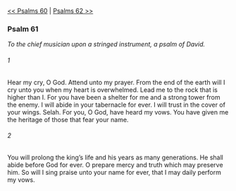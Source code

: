 [<< Psalms 60](Psalms%2060.md)  |  [Psalms 62 >>](Psalms%2062.md)

### Psalm 61

*To the chief musician upon a stringed instrument, a psalm of David.*

###### 1
Hear my cry, O God. Attend unto my prayer. From the end of the earth will I cry unto you when my heart is overwhelmed. Lead me to the rock that is higher than I. For you have been a shelter for me and a strong tower from the enemy. I will abide in your tabernacle for ever. I will trust in the cover of your wings. Selah. For you, O God, have heard my vows. You have given me the heritage of those that fear your name.

###### 2
You will prolong the king’s life and his years as many generations. He shall abide before God for ever. O prepare mercy and truth which may preserve him. So will I sing praise unto your name for ever, that I may daily perform my vows.